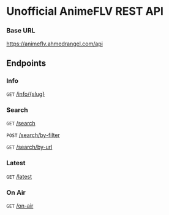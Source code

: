 # Unofficial AnimeFLV REST API

### Base URL
https://animeflv.ahmedrangel.com/api

## Endpoints
### Info
`GET` [/info/{slug}](https://animeflv.ahmedrangel.com/api#/Info/get_info)

### Search
`GET` [/search](https://animeflv.ahmedrangel.com/api#/Search/get_search)

`POST` [/search/by-filter](https://animeflv.ahmedrangel.com/api#/Search/post_searchByFilter)

`GET` [/search/by-url](https://animeflv.ahmedrangel.com/api#/Search/get_searchByUrl)

### Latest
`GET` [/latest](https://animeflv.ahmedrangel.com/api#/Latest/get_latest)

### On Air
`GET` [/on-air](https://animeflv.ahmedrangel.com/api#/On%20Air/get_onAir)